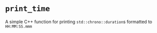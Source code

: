 # `print_time`

A simple C++ function for printing `std::chrono::duration`s formatted to
`HH:MM:SS.mmm`

